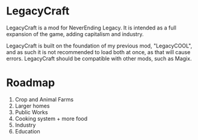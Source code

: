 # LegacyCraft
LegacyCraft is a mod for NeverEnding Legacy. It is intended as a full expansion of the game, adding capitalism and industry.

LegacyCraft is built on the foundation of my previous mod, "LegacyCOOL", and as such it is not recommended to load both at once, as that will cause errors. LegacyCraft should be compatible with other mods, such as Magix.

# Roadmap
1. Crop and Animal Farms
2. Larger homes
3. Public Works
4. Cooking system + more food
5. Industry
6. Education
